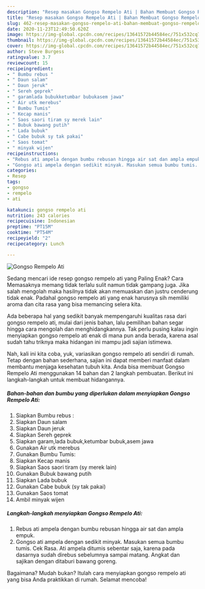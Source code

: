 ```yaml
---
description: "Resep masakan Gongso Rempelo Ati | Bahan Membuat Gongso Rempelo Ati Yang Enak dan Simpel"
title: "Resep masakan Gongso Rempelo Ati | Bahan Membuat Gongso Rempelo Ati Yang Enak dan Simpel"
slug: 462-resep-masakan-gongso-rempelo-ati-bahan-membuat-gongso-rempelo-ati-yang-enak-dan-simpel
date: 2020-11-23T12:49:50.620Z
image: https://img-global.cpcdn.com/recipes/13641572b44584ec/751x532cq70/gongso-rempelo-ati-foto-resep-utama.jpg
thumbnail: https://img-global.cpcdn.com/recipes/13641572b44584ec/751x532cq70/gongso-rempelo-ati-foto-resep-utama.jpg
cover: https://img-global.cpcdn.com/recipes/13641572b44584ec/751x532cq70/gongso-rempelo-ati-foto-resep-utama.jpg
author: Steve Burgess
ratingvalue: 3.7
reviewcount: 15
recipeingredient:
- " Bumbu rebus "
- " Daun salam"
- " Daun jeruk"
- " Sereh geprek"
- " garamlada bubukketumbar bubukasem jawa"
- " Air utk merebus"
- " Bumbu Tumis"
- " Kecap manis"
- " Saos saori tiram sy merek lain"
- " Bubuk bawang putih"
- " Lada bubuk"
- " Cabe bubuk sy tak pakai"
- " Saos tomat"
- " minyak wijen"
recipeinstructions:
- "Rebus ati ampela dengan bumbu rebusan hingga air sat dan ampla empuk."
- "Gongso ati ampela dengan sedikit minyak. Masukan semua bumbu tumis. Cek Rasa. Ati ampela ditumis sebentar saja, karena pada dasarnya sudah direbus sebelumnya sampai matang. Angkat dan sajikan dengan ditaburi bawang goreng."
categories:
- Resep
tags:
- gongso
- rempelo
- ati

katakunci: gongso rempelo ati 
nutrition: 243 calories
recipecuisine: Indonesian
preptime: "PT15M"
cooktime: "PT54M"
recipeyield: "2"
recipecategory: Lunch

---
```



![Gongso Rempelo Ati](https://img-global.cpcdn.com/recipes/13641572b44584ec/751x532cq70/gongso-rempelo-ati-foto-resep-utama.jpg)

Sedang mencari ide resep gongso rempelo ati yang Paling Enak? Cara Memasaknya memang tidak terlalu sulit namun tidak gampang juga. Jika salah mengolah maka hasilnya tidak akan memuaskan dan justru cenderung tidak enak. Padahal gongso rempelo ati yang enak harusnya sih memiliki aroma dan cita rasa yang bisa memancing selera kita.



Ada beberapa hal yang sedikit banyak mempengaruhi kualitas rasa dari gongso rempelo ati, mulai dari jenis bahan, lalu pemilihan bahan segar hingga cara mengolah dan menghidangkannya. Tak perlu pusing kalau ingin menyiapkan gongso rempelo ati enak di mana pun anda berada, karena asal sudah tahu triknya maka hidangan ini mampu jadi sajian istimewa.


Nah, kali ini kita coba, yuk, variasikan gongso rempelo ati sendiri di rumah. Tetap dengan bahan sederhana, sajian ini dapat memberi manfaat dalam membantu menjaga kesehatan tubuh kita. Anda bisa membuat Gongso Rempelo Ati menggunakan 14 bahan dan 2 langkah pembuatan. Berikut ini langkah-langkah untuk membuat hidangannya.

<!--inarticleads1-->

##### Bahan-bahan dan bumbu yang diperlukan dalam menyiapkan Gongso Rempelo Ati:

1. Siapkan  Bumbu rebus :
1. Siapkan  Daun salam
1. Siapkan  Daun jeruk
1. Siapkan  Sereh geprek
1. Siapkan  garam,lada bubuk,ketumbar bubuk,asem jawa
1. Gunakan  Air utk merebus
1. Gunakan  Bumbu Tumis:
1. Siapkan  Kecap manis
1. Siapkan  Saos saori tiram (sy merek lain)
1. Gunakan  Bubuk bawang putih
1. Siapkan  Lada bubuk
1. Gunakan  Cabe bubuk (sy tak pakai)
1. Gunakan  Saos tomat
1. Ambil  minyak wijen




<!--inarticleads2-->

##### Langkah-langkah menyiapkan Gongso Rempelo Ati:

1. Rebus ati ampela dengan bumbu rebusan hingga air sat dan ampla empuk.
1. Gongso ati ampela dengan sedikit minyak. Masukan semua bumbu tumis. Cek Rasa. Ati ampela ditumis sebentar saja, karena pada dasarnya sudah direbus sebelumnya sampai matang. Angkat dan sajikan dengan ditaburi bawang goreng.




Bagaimana? Mudah bukan? Itulah cara menyiapkan gongso rempelo ati yang bisa Anda praktikkan di rumah. Selamat mencoba!
